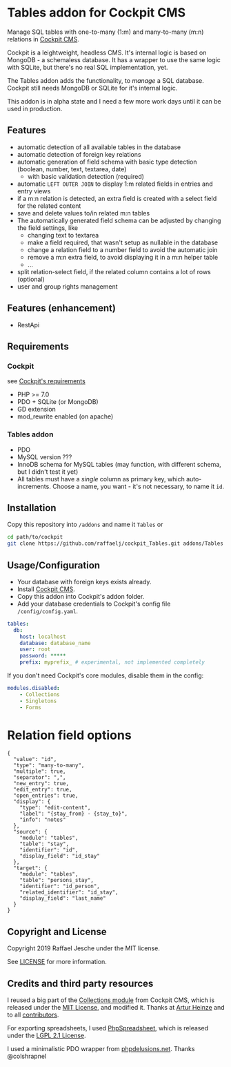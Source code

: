 # Tables addon for Cockpit CMS

Manage SQL tables with one-to-many (1:m) and many-to-many (m:n) relations in [Cockpit CMS][1].

Cockpit is a leightweight, headless CMS. It's internal logic is based on MongoDB - a schemaless database. It has a wrapper to use the same logic with SQLite, but there's no real SQL implementation, yet.

The Tables addon adds the functionality, to *manage* a SQL database. Cockpit still needs MongoDB or SQLite for it's internal logic.

This addon is in alpha state and I need a few more work days until it can be used in production.

## Features

* automatic detection of all available tables in the database
* automatic detection of foreign key relations
* automatic generation of field schema with basic type detection (boolean, number, text, textarea, date)
  * with basic validation detection (required)
* automatic `LEFT OUTER JOIN` to display 1:m related fields in entries and entry views
* if a m:n relation is detected, an extra field is created with a select field for the related content
* save and delete values to/in related m:n tables
* The automatically generated field schema can be adjusted by changing the field settings, like
  * changing text to textarea
  * make a field required, that wasn't setup as nullable in the database
  * change a relation field to a number field to avoid the automatic join
  * remove a m:n extra field, to avoid displaying it in a m:n helper table
  * ...
* split relation-select field, if the related column contains a lot of rows (optional)
* user and group rights management

## Features (enhancement)

* RestApi

## Requirements

### Cockpit

see [Cockpit's requirements][2]

* PHP >= 7.0
* PDO + SQLite (or MongoDB)
* GD extension
* mod_rewrite enabled (on apache)

### Tables addon

* PDO
* MySQL version ???
* InnoDB schema for MySQL tables (may function, with different schema, but I didn't test it yet)
* All tables must have a *single* column as primary key, which auto-increments. Choose a name, you want - it's not necessary, to name it `id`.

## Installation

Copy this repository into `/addons` and name it `Tables` or

```bash
cd path/to/cockpit
git clone https://github.com/raffaelj/cockpit_Tables.git addons/Tables
```

## Usage/Configuration

* Your database with foreign keys exists already.
* Install [Cockpit CMS][3].
* Copy this addon into Cockpit's addon folder.
* Add your database credentials to Cockpit's config file `/config/config.yaml`.

```yaml
tables:
  db:
    host: localhost
    database: database_name
    user: root
    password: *****
    prefix: myprefix_ # experimental, not implemented completely
```

If you don't need Cockpit's core modules, disable them in the config:

```yaml
modules.disabled:
    - Collections
    - Singletons
    - Forms
```

# Relation field options

```
{
  "value": "id",
  "type": "many-to-many",
  "multiple": true,
  "separator": ",",
  "new_entry": true,
  "edit_entry": true,
  "open_entries": true,
  "display": {
    "type": "edit-content",
    "label": "{stay_from} - {stay_to}",
    "info": "notes"
  },
  "source": {
    "module": "tables",
    "table": "stay",
    "identifier": "id",
    "display_field": "id_stay"
  },
  "target": {
    "module": "tables",
    "table": "persons_stay",
    "identifier": "id_person",
    "related_identifier": "id_stay",
    "display_field": "last_name"
  }
}
```

## Copyright and License

Copyright 2019 Raffael Jesche under the MIT license.

See [LICENSE][11] for more information.

## Credits and third party resources

I reused a big part of the [Collections module][4] from Cockpit CMS, which is released under the [MIT License][6], and modified it. Thanks at [Artur Heinze][7] and to all [contributors][8].

For exporting spreadsheets, I used [PhpSpreadsheet][9], which is released under the [LGPL 2.1 License][10].

I used a minimalistic PDO wrapper from [phpdelusions.net][5]. Thanks @colshrapnel





[1]: https://github.com/agentejo/cockpit/
[2]: https://github.com/agentejo/cockpit/#requirements
[3]: https://github.com/agentejo/cockpit/#installation
[4]: https://github.com/agentejo/cockpit/tree/next/modules/Collections
[5]: https://phpdelusions.net/pdo/pdo_wrapper#static_instance
[6]: https://github.com/agentejo/cockpit/blob/next/LICENSE
[7]: https://github.com/aheinze
[8]: https://github.com/agentejo/cockpit/graphs/contributors
[9]: https://github.com/PHPOffice/PhpSpreadsheet
[10]: https://github.com/PHPOffice/PhpSpreadsheet/blob/master/LICENSE
[11]: https://github.com/raffaelj/cockpit_Tables/blob/master/LICENSE
